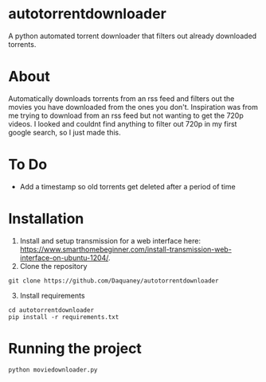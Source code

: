 # autotorrentdownloader
A python automated torrent downloader that filters out already downloaded torrents.
# About
Automatically downloads torrents from an rss feed and filters out the movies you have downloaded from the ones you don't. Inspiration was from me trying to download from an rss feed but not wanting to get the 720p videos. I looked and couldnt find anything to filter out 720p in my first google search, so I just made this.
# To Do
- Add a timestamp so old torrents get deleted after a period of time
# Installation
1. Install and setup transmission for a web interface here: https://www.smarthomebeginner.com/install-transmission-web-interface-on-ubuntu-1204/. 
2. Clone the repository
```
git clone https://github.com/Daquaney/autotorrentdownloader
```
3. Install requirements
```
cd autotorrentdownloader
pip install -r requirements.txt
```
# Running the project
```
python moviedownloader.py
```
